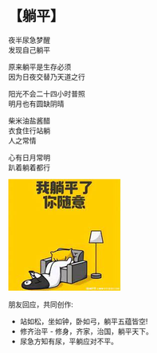 # 【躺平】

夜半尿急梦醒  
发现自己躺平

原来躺平是生存必须  
因为日夜交替乃天道之行

阳光不会二十四小时普照  
明月也有圆缺阴晴

柴米油盐酱醋  
衣食住行站躺  
人之常情

心有日月常明  
趴着躺着都行

![](14.jpg)

朋友回应，共同创作:

- 站如松，坐如钟，卧如弓，躺平五蕴皆空!
- 修齐治平 - 修身，齐家，治国，躺平天下。
- 尿急方知有尿，平躺应对不平。
